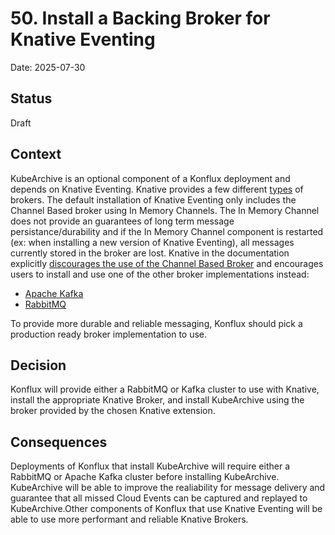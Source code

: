 # 50. Install a Backing Broker for Knative Eventing

Date: 2025-07-30

## Status

Draft

## Context

KubeArchive is an optional component of a Konflux deployment and depends on Knative Eventing. Knative provides a few
different [types](https://knative.dev/docs/eventing/brokers/broker-types/) of brokers. The default installation of
Knative Eventing only includes the Channel Based broker using In Memory Channels. The In Memory Channel does not provide
an guarantees of long term message persistance/durability and if the In Memory Channel component is restarted
(ex: when installing a new version of Knative Eventing), all messages currently stored in the broker are lost. Knative
in the documentation explicitly
[discourages the use of the Channel Based Broker](https://knative.dev/docs/eventing/brokers/broker-types/channel-based-broker/)
and encourages users to install and use one of the other broker implementations instead:
- [Apache Kafka](https://github.com/knative-extensions/eventing-kafka-broker)
- [RabbitMQ](https://github.com/knative-extensions/eventing-rabbitmq)

To provide more durable and reliable messaging, Konflux should pick a production ready broker implementation to use.

## Decision

Konflux will provide either a RabbitMQ or Kafka cluster to use with Knative, install the appropriate Knative Broker, and
install KubeArchive using the broker provided by the chosen Knative extension.

## Consequences

Deployments of Konflux that install KubeArchive will require either a RabbitMQ or Apache Kafka cluster before installing
KubeArchive. KubeArchive will be able to improve the realiability for message delivery and guarantee that all missed
Cloud Events can be captured and replayed to KubeArchive.Other components of Konflux that use Knative Eventing will be
able to use more performant and reliable Knative Brokers.
